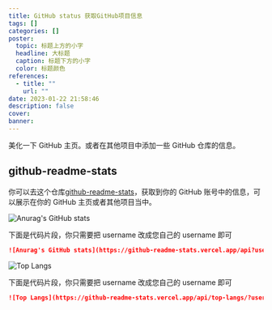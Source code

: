 ```yaml
---
title: GitHub status 获取GitHub项目信息
tags: []
categories: []
poster:
  topic: 标题上方的小字
  headline: 大标题
  caption: 标题下方的小字
  color: 标题颜色
references:
  - title: ""
    url: ""
date: 2023-01-22 21:58:46
description: false
cover:
banner:
---
```


美化一下 GitHub 主页。或者在其他项目中添加一些 GitHub 仓库的信息。

<!-- more -->

## github-readme-stats

你可以去这个仓库[github-readme-stats](https://github.com/anuraghazra/github-readme-stats)，获取到你的 GitHub 账号中的信息，可以展示在你的 GitHub 主页或者其他项目当中。

![Anurag's GitHub stats](https://github-readme-stats.vercel.app/api?username=Whbbit1999&theme=highcontrast)

下面是代码片段，你只需要把 username 改成您自己的 username 即可

```markdown
![Anurag's GitHub stats](https://github-readme-stats.vercel.app/api?username=Whbbit1999&theme=highcontrast)
```

![Top Langs](https://github-readme-stats.vercel.app/api/top-langs/?username=Whbbit1999&layout=compact)

下面是代码片段，你只需要把 username 改成您自己的 username 即可

```markdown
![Top Langs](https://github-readme-stats.vercel.app/api/top-langs/?username=Whbbit1999&layout=compact)
```

